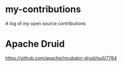 # my-contributions
A log of my open source contributions

# Apache Druid
https://github.com/apache/incubator-druid/pull/7764

